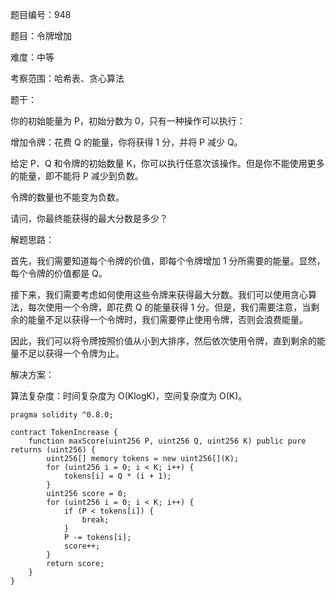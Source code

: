 题目编号：948

题目：令牌增加

难度：中等

考察范围：哈希表、贪心算法

题干：

你的初始能量为 P，初始分数为 0，只有一种操作可以执行：

增加令牌：花费 Q 的能量，你将获得 1 分，并将 P 减少 Q。

给定 P、Q 和令牌的初始数量 K，你可以执行任意次该操作。但是你不能使用更多的能量，即不能将 P 减少到负数。

令牌的数量也不能变为负数。

请问，你最终能获得的最大分数是多少？

解题思路：

首先，我们需要知道每个令牌的价值，即每个令牌增加 1 分所需要的能量。显然，每个令牌的价值都是 Q。

接下来，我们需要考虑如何使用这些令牌来获得最大分数。我们可以使用贪心算法，每次使用一个令牌，即花费 Q 的能量获得 1 分。但是，我们需要注意，当剩余的能量不足以获得一个令牌时，我们需要停止使用令牌，否则会浪费能量。

因此，我们可以将令牌按照价值从小到大排序，然后依次使用令牌，直到剩余的能量不足以获得一个令牌为止。

解决方案：

算法复杂度：时间复杂度为 O(KlogK)，空间复杂度为 O(K)。

```solidity
pragma solidity ^0.8.0;

contract TokenIncrease {
    function maxScore(uint256 P, uint256 Q, uint256 K) public pure returns (uint256) {
        uint256[] memory tokens = new uint256[](K);
        for (uint256 i = 0; i < K; i++) {
            tokens[i] = Q * (i + 1);
        }
        uint256 score = 0;
        for (uint256 i = 0; i < K; i++) {
            if (P < tokens[i]) {
                break;
            }
            P -= tokens[i];
            score++;
        }
        return score;
    }
}
```